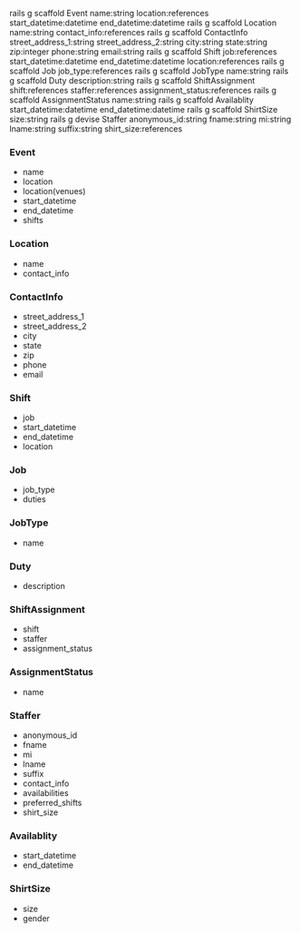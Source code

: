 rails g scaffold Event name:string location:references start_datetime:datetime end_datetime:datetime <!-- shifts:has_many -->
rails g scaffold Location name:string contact_info:references
rails g scaffold ContactInfo street_address_1:string street_address_2:string city:string state:string zip:integer phone:string email:string
rails g scaffold Shift job:references start_datetime:datetime end_datetime:datetime location:references
rails g scaffold Job job_type:references <!-- duties:has_many -->
rails g scaffold JobType name:string
rails g scaffold Duty description:string
rails g scaffold ShiftAssignment shift:references staffer:references assignment_status:references
rails g scaffold AssignmentStatus name:string
rails g scaffold Availablity start_datetime:datetime end_datetime:datetime
rails g scaffold ShirtSize size:string
rails g devise Staffer anonymous_id:string fname:string mi:string lname:string suffix:string shirt_size:references <!-- availabilities:has_many preferred_shifts:has_many -->

### Event ###
* name
* location
* location(venues)
* start_datetime
* end_datetime
* shifts

### Location ###
* name
* contact_info

### ContactInfo ###
* street_address_1
* street_address_2
* city
* state
* zip
* phone
* email

### Shift ###
* job
* start_datetime
* end_datetime
* location

### Job ###
* job_type
* duties

### JobType ###
* name

### Duty ###
* description

### ShiftAssignment ###
* shift
* staffer
* assignment_status

### AssignmentStatus ###
* name  <!-- Pending confirmed etc... -->

### Staffer ### 
* anonymous_id  <!-- MMDDL4SS -->
* fname
* mi
* lname
* suffix
* contact_info
* availabilities
* preferred_shifts
* shirt_size

### Availablity ###
* start_datetime
* end_datetime

### ShirtSize ###
* size
* gender